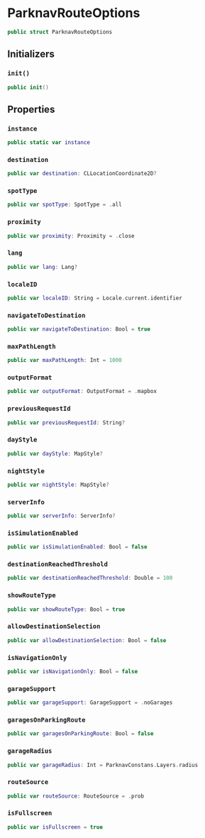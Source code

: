 # ParknavRouteOptions

``` swift
public struct ParknavRouteOptions 
```

## Initializers

### `init()`

``` swift
public init() 
```

## Properties

### `instance`

``` swift
public static var instance 
```

### `destination`

``` swift
public var destination: CLLocationCoordinate2D?
```

### `spotType`

``` swift
public var spotType: SpotType = .all
```

### `proximity`

``` swift
public var proximity: Proximity = .close
```

### `lang`

``` swift
public var lang: Lang?
```

### `localeID`

``` swift
public var localeID: String = Locale.current.identifier
```

### `navigateToDestination`

``` swift
public var navigateToDestination: Bool = true
```

### `maxPathLength`

``` swift
public var maxPathLength: Int = 1000
```

### `outputFormat`

``` swift
public var outputFormat: OutputFormat = .mapbox
```

### `previousRequestId`

``` swift
public var previousRequestId: String?
```

### `dayStyle`

``` swift
public var dayStyle: MapStyle?
```

### `nightStyle`

``` swift
public var nightStyle: MapStyle?
```

### `serverInfo`

``` swift
public var serverInfo: ServerInfo?
```

### `isSimulationEnabled`

``` swift
public var isSimulationEnabled: Bool = false
```

### `destinationReachedThreshold`

``` swift
public var destinationReachedThreshold: Double = 100
```

### `showRouteType`

``` swift
public var showRouteType: Bool = true
```

### `allowDestinationSelection`

``` swift
public var allowDestinationSelection: Bool = false
```

### `isNavigationOnly`

``` swift
public var isNavigationOnly: Bool = false
```

### `garageSupport`

``` swift
public var garageSupport: GarageSupport = .noGarages
```

### `garagesOnParkingRoute`

``` swift
public var garagesOnParkingRoute: Bool = false
```

### `garageRadius`

``` swift
public var garageRadius: Int = ParknavConstans.Layers.radius
```

### `routeSource`

``` swift
public var routeSource: RouteSource = .prob
```

### `isFullscreen`

``` swift
public var isFullscreen = true
```
